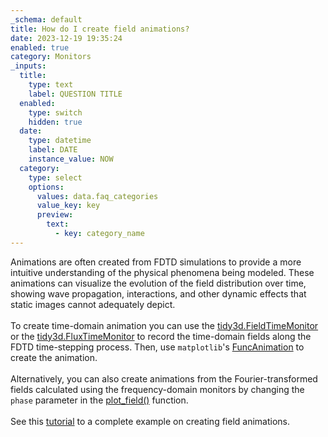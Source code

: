 ```yaml
---
_schema: default
title: How do I create field animations?
date: 2023-12-19 19:35:24
enabled: true
category: Monitors
_inputs:
  title:
    type: text
    label: QUESTION TITLE
  enabled:
    type: switch
    hidden: true
  date:
    type: datetime
    label: DATE
    instance_value: NOW
  category:
    type: select
    options:
      values: data.faq_categories
      value_key: key
      preview:
        text:
          - key: category_name
---
```

<div>Animations are often created from FDTD simulations to provide a more intuitive understanding of the physical phenomena being modeled. These animations can visualize the evolution of the field distribution over time, showing wave propagation, interactions, and other dynamic effects that static images cannot adequately depict.&nbsp;</div>

<div> </div>

<div>To create time-domain animation you can use the&nbsp;<a target="_blank" rel="noopener" href="https://docs.flexcompute.com/projects/tidy3d/en/latest/api/_autosummary/tidy3d.FieldTimeMonitor.html#tidy3d.FieldTimeMonitor">tidy3d.FieldTimeMonitor</a> or the&nbsp;<a target="_blank" rel="noopener" href="https://docs.flexcompute.com/projects/tidy3d/en/latest/api/_autosummary/tidy3d.FluxTimeMonitor.html#tidy3d.FluxTimeMonitor">tidy3d.FluxTimeMonitor</a> to record the time-domain fields along the FDTD time-stepping process. Then, use&nbsp;<code>matplotlib</code>'s&nbsp;<a target="_blank" rel="noopener" href="https://matplotlib.org/stable/api/_as_gen/matplotlib.animation.FuncAnimation.html">FuncAnimation</a>&nbsp;to create the animation.</div>

<div> </div>

<div>Alternatively, you can also create animations from the Fourier-transformed fields calculated using the frequency-domain monitors by changing the <code>phase</code> parameter in the&nbsp;<a target="_blank" rel="noopener" href="https://docs.flexcompute.com/projects/tidy3d/en/latest/api/_autosummary/tidy3d.SimulationData.html#tidy3d.SimulationData.plot_field">plot_field()</a> function.</div>

<div> </div>

<div>See this <a href="https://www.flexcompute.com/tidy3d/examples/notebooks/AnimationTutorial/">tutorial</a> to a complete example on creating field animations.</div>